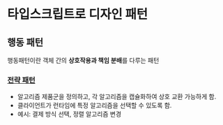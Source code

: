 # 타입스크립트로 디자인 패턴 

## 행동 패턴
행동패턴이란 객체 간의 **상호작용과 책임 분배**를 다루는 패턴

### [전략 패턴](/행동_패턴/전략_패턴/README.md)
- 알고리즘 제품군을 정의하고, 각 알고리즘을 캡슐화하여 상호 교환 가능하게 함.
- 클라이언트가 런타임에 특정 알고리즘을 선택할 수 있도록 함.
- 예시: 결제 방식 선택, 정렬 알고리즘 변경
